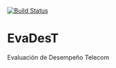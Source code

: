 [![Build Status](https://travis-ci.org/teco-corp-webjs/evadest.svg?branch=master)](https://travis-ci.org/teco-corp-webjs/evadest)

# EvaDesT
Evaluación de Desempeño Telecom
